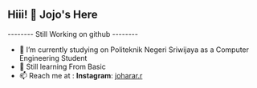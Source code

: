 ## Hiii! 👋 Jojo's Here

-------- Still Working on github --------

- 📖 I’m currently studying on Politeknik Negeri Sriwijaya as a Computer Engineering Student
- 🌱 Still learning From Basic 
- 📫 Reach me at : **Instagram**: [joharar.r](https://www.instagram.com/joharar.r/)
